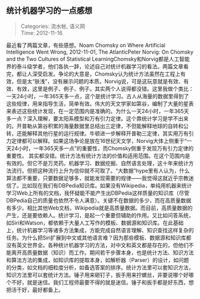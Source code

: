 统计机器学习的一点感想
---
    
> Categories: 流水帐, 语义网  
> Time: 2012-11-16
    
最近看了两篇文章，有些感想。Noam Chomsky on Where Artificial Intelligence Went Wrong, 2012-11-01, The AtlanticPeter Norvig: On Chomsky and the Two Cultures of Statistical LearningChomsky和Norvig都是人工智能界的泰斗级学者，他们各执一辞，论述自己对统计机器学习的看法。两篇文章看完，都让人深受启发。争论的大意是，Chomsky认为统计方法虽然在工程上有效，但是太“肤浅”，没有展示问题的本质。Norvig说，可是这玩意就是有效、有效、有效，这里是例子、例子、例子。其实两个人说得都没错。这里我做个类比：一天24小时，一年365天多一点，这个是统计学习。古人从海量的数据里得到了这些规律，用来指导生活，简单有效。伟大的天文学家如第谷，编制了大量的星表来表述这些统计发现，在一定范围内是准确的。为什么一天24小时，一年365天多一点？深入理解，要太阳系模型和万有引力定律。这个靠统计学习是学不出来的。开普勒从第谷积累的海量数据里总结出三定律，不但能解释地球的自转和公转，还能解释其他行星的运行规律。牛顿进一步解释开普勒三定律，其实用万有引力定律都可以解释。如果这场争论是放在16世纪天文学，Norvig大体上侧重于“一天24小时，一年365天多一点”的重要性，而Chomsky侧重于发现万有引力定律的重要性。     其实都没错。统计方法有统计方法的价值和适用范围。在这个范围内是有效的。但它不是万灵药。机器学习、数据挖掘、自然语言处理，这十年来统计方法流行。但把这种流行上升为信仰就不可取了。“大数据”hype里有人认为，什么算法都不重要，只要数据足够多，就能发现需要的规律——我觉得这就近乎宗教迷信了。比如现在我们有DBPedia知识库。如果没有Wikipedia，单纯用机器来统计学习Web上所有的文档，我怀疑能不能产生出DBPedia这样质量的知识库（尽管DBPedia自己的质量也依然不令人满意）。关键不在数据的多少，而在高质量数据有多少。相比其他Web文档，Wikipedia就是高质量数据。而目前，高质量数据的产生，还是要依赖人。统计学习，是起一个重要但辅助的作用。又比如问答系统，如Siri和Watson，都依赖于大量人工写作的模板、数据源和知识库。在此基础上，统计机器学习等诸多方法集成，方能完成自然语言理解、知识查找这样复杂的任务。为什么把Siri扩展到中文或其他语言难？因为那些模板、数据源和知识库都没有英文世界全。各种统计机器学习的方法，对中文和英文都是存在的，但他们不能离开高质量数据（知识）而工作。期间若干步骤本身，也是统计方法、知识方法和算法方法的集成，如知识库的提取本身，如解析器（Parser）的设计，如问题的分类，如文档的细粒度分析，如备选答案的排序。统计方法里可以套知识方法，知识方法里可以套统计方法。锤子用来砸钉子，扳手用来拧螺丝，非要说哪个好哪个不好，就是迷信。我们工程师最要不得的就是迷信。锤子和扳手都是好东西，想把活干好，最好都备上。     
    